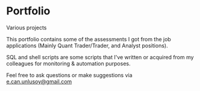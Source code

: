 # Portfolio
Various projects

This portfolio contains some of the assessments I got from the job applications (Mainly Quant Trader/Trader, and Analyst positions).

SQL and shell scripts are some scripts that I've written or acquired from my colleagues for monitoring & automation purposes. 

Feel free to ask questions or make suggestions via e.can.unlusoy@gmail.com
